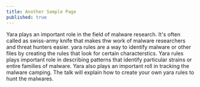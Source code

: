 ```yaml
---
title: Another Sample Page
published: true
---
```

Yara plays an important role in the field of malware research. It's often called as swiss-army knife that makes thw work of 
malware researchers and threat hunters easier. yara rules are a way to identify malware or other files by 
creating the rules that look for certain characterstics. Yara rules plays important role in describing patterns that identify 
particular strains or entire families of malware. Yara also plays an important roll in tracking the malware camping.
The talk will explain how to create your own yara rules to hunt the malwares.

